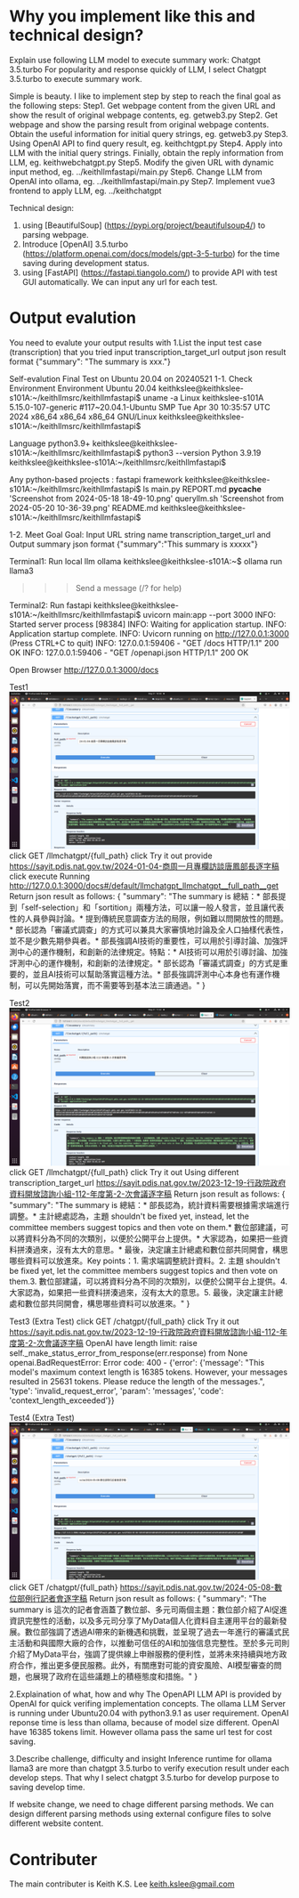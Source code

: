 # Why you implement like this and technical design?
Explain use following LLM model to execute summary work: Chatgpt 3.5.turbo
For popularity and response quickly of LLM, I select Chatgpt 3.5.turbo to execute summary work. 

Simple is beauty. I like to implement step by step to reach the final goal as the following steps:
Step1. Get webpage content from the given URL and show the result of original webpage contents, eg. getweb3.py
Step2. Get webpage and show the parsing result from original webpage contents. Obtain the useful information for initial query strings, eg. getweb3.py
Step3. Using OpenAI API to find query result, eg. keithchtgpt.py
Step4. Apply into LLM with the initial query strings. Finially, obtain the reply information from LLM, eg. keithwebchatgpt.py 
Step5. Modify the given URL with dynamic input method, eg. ../keithllmfastapi/main.py
Step6. Change LLM from OpenAI into ollama, eg. ../keithllmfastapi/main.py
Step7. Implement vue3 frontend to apply LLM, eg. ../keithchatgpt

Technical design: 
1. using [BeautifulSoup] (https://pypi.org/project/beautifulsoup4/) to parsing webpage.
2. Introduce [OpenAI] 3.5.turbo (https://platform.openai.com/docs/models/gpt-3-5-turbo) for the time saving during development status.
3. using [FastAPI] (https://fastapi.tiangolo.com/) to provide API with test GUI automatically. We can input any url for each test.

# Output evalution
You need to evalute your output results with
1.List the input test case (transcription) that you tried
input transcription_target_url
output json result format {"summary": "The summary is xxx."}

Self-evalution Final Test on Ubuntu 20.04 on 20240521
1-1. Check Environment
Environment Ubuntu 20.04
keithkslee@keithkslee-s101A:~/keithllmsrc/keithllmfastapi$ uname -a
Linux keithkslee-s101A 5.15.0-107-generic #117~20.04.1-Ubuntu SMP Tue Apr 30 10:35:57 UTC 2024 x86_64 x86_64 x86_64 GNU/Linux
keithkslee@keithkslee-s101A:~/keithllmsrc/keithllmfastapi$

Language python3.9+
keithkslee@keithkslee-s101A:~/keithllmsrc/keithllmfastapi$ python3 --version
Python 3.9.19
keithkslee@keithkslee-s101A:~/keithllmsrc/keithllmfastapi$

Any python-based projects : fastapi framework
keithkslee@keithkslee-s101A:~/keithllmsrc/keithllmfastapi$ ls
 main.py       REPORT.md
 __pycache__  'Screenshot from 2024-05-18 18-49-10.png'
 queryllm.sh  'Screenshot from 2024-05-20 10-36-39.png'
 README.md
keithkslee@keithkslee-s101A:~/keithllmsrc/keithllmfastapi$

1-2. Meet Goal
Goal: Input URL string name transcription_target_url and 
Output summary json format {"summary":"This summary is xxxxx"}

Terminal1: Run local llm ollama
keithkslee@keithkslee-s101A:~$ ollama run llama3
>>> Send a message (/? for help)

Terminal2: Run fastapi
keithkslee@keithkslee-s101A:~/keithllmsrc/keithllmfastapi$ uvicorn main:app --port 3000
INFO:     Started server process [98384]
INFO:     Waiting for application startup.
INFO:     Application startup complete.
INFO:     Uvicorn running on http://127.0.0.1:3000 (Press CTRL+C to quit)
INFO:     127.0.0.1:59406 - "GET /docs HTTP/1.1" 200 OK
INFO:     127.0.0.1:59406 - "GET /openapi.json HTTP/1.1" 200 OK

Open Browser
http://127.0.0.1:3000/docs

Test1 ![Test1 System Result](jpg/Screenshotfrom2024-05-2110-58-24.png)
click GET /llmchatgpt/{full_path}
click Try it out
provide https://sayit.pdis.nat.gov.tw/2024-01-04-商周一月專欄訪談唐鳳部長逐字稿
click execute
Running http://127.0.0.1:3000/docs#/default/llmchatgpt_llmchatgpt__full_path__get
Return json result as follows:
{
  "summary": "The summary is 總結：* 部長提到「self-selection」和「sortition」兩種方法，可以讓一般人發言，並且讓代表性的人員參與討論。* 提到傳統民意調查方法的局限，例如難以問開放性的問題。* 部长認為「審議式調查」的方式可以兼具大家審慎地討論及全人口抽樣代表性，並不是少數先期參與者。* 部長強調AI技術的重要性，可以用於引導討論、加強評測中心的運作機制，和創新的法律規定。特點：* AI技術可以用於引導討論、加強評測中心的運作機制，和創新的法律規定。* 部长認為「審議式調查」的方式是重要的，並且AI技術可以幫助落實這種方法。* 部長強調評測中心本身也有運作機制，可以先開始落實，而不需要等到基本法三讀通過。"
}

Test2 ![Test2 System Result](jpg/Screenshotfrom2024-05-2111-32-43.png)
click GET /llmchatgpt/{full_path}
click Try it out
Using different transcription_target_url
https://sayit.pdis.nat.gov.tw/2023-12-19-行政院政府資料開放諮詢小組-112-年度第-2-次會議逐字稿
Return json result as follows:
{
  "summary": "The summary is 總結：* 部長認為，統計資料需要根據需求端進行調整。* 主計總處認為，主題 shouldn't be fixed yet, instead, let the committee members suggest topics and then vote on them.* 數位部建議，可以將資料分為不同的次類別，以便於公開平台上提供。* 大家認為，如果把一些資料拼湊過來，沒有太大的意思。* 最後，決定讓主計總處和數位部共同開會，構思哪些資料可以放進來。Key points：1. 需求端調整統計資料。2. 主題 shouldn't be fixed yet, let the committee members suggest topics and then vote on them.3. 數位部建議，可以將資料分為不同的次類別，以便於公開平台上提供。4. 大家認為，如果把一些資料拼湊過來，沒有太大的意思。5. 最後，決定讓主計總處和數位部共同開會，構思哪些資料可以放進來。"
}

Test3 (Extra Test)
click GET /chatgpt/{full_path}
click Try it out
https://sayit.pdis.nat.gov.tw/2023-12-19-行政院政府資料開放諮詢小組-112-年度第-2-次會議逐字稿
OpenAI have length limit:
raise self._make_status_error_from_response(err.response) from None
openai.BadRequestError: Error code: 400 - {'error': {'message': "This model's maximum context length is 16385 tokens. However, your messages resulted in 25631 tokens. Please reduce the length of the messages.", 'type': 'invalid_request_error', 'param': 'messages', 'code': 'context_length_exceeded'}}

Test4 (Extra Test) ![Test4 System Result](jpg/Screenshotfrom2024-05-2113-30-29.png)
click GET /chatgpt/{full_path}
https://sayit.pdis.nat.gov.tw/2024-05-08-數位部例行記者會逐字稿
Return json result as follows:
{
  "summary": "The summary is 這次的記者會涵蓋了數位部、多元司兩個主題：數位部介紹了AI促進資訊完整性的活動，以及多元司分享了MyData個人化資料自主運用平台的最新發展。數位部強調了透過AI帶來的新機遇和挑戰，並呈現了過去一年進行的審議式民主活動和與國際大廠的合作，以推動可信任的AI和加強信息完整性。至於多元司則介紹了MyData平台，強調了提供線上申辦服務的便利性，並將未來持續與地方政府合作，推出更多便民服務。此外，有關應對可能的資安風險、AI模型審查的問題，也展現了政府在這些議題上的積極態度和措施。"
}

2.Explaination of what, how and why
The OpenAPI LLM API is provided by OpenAI for quick verifing implementation concepts.
The ollama LLM Server is running under Ubuntu20.04 with python3.9.1 as user requirement.
OpenAI reponse time is less than ollama, because of model size different.
OpenAI have 16385 tokens limit. However ollama pass the same url test for cost saving.


3.Describe challenge, difficulty and insight
Inference runtime for ollama llama3 are more than chatgpt 3.5.turbo to verify execution result under each develop steps. That why I select chatgpt 3.5.turbo for develop purpose to saving develop time.

If website change, we need to chage different parsing methods. We can design different parsing methods using external configure files to solve different website content.  

# Contributer
The main contributer is Keith K.S. Lee keith.kslee@gmail.com

